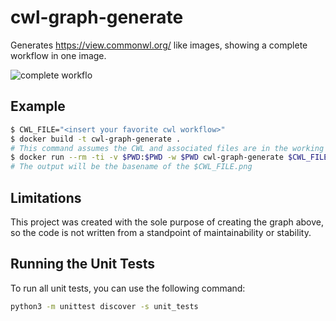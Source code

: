 # cwl-graph-generate

Generates https://view.commonwl.org/ like images, showing a complete workflow in one image.

![complete workflo](https://user-images.githubusercontent.com/6304200/42953526-8f27d446-8b72-11e8-902d-b263bf881846.png)

## Example

```bash
$ CWL_FILE="<insert your favorite cwl workflow>"
$ docker build -t cwl-graph-generate .
# This command assumes the CWL and associated files are in the working directory and a subdirectory of the working directory.
$ docker run --rm -ti -v $PWD:$PWD -w $PWD cwl-graph-generate $CWL_FILE
# The output will be the basename of the $CWL_FILE.png
```

## Limitations

This project was created with the sole purpose of creating the graph above, so the code is not written from a standpoint of maintainability or stability.

## Running the Unit Tests

To run all unit tests, you can use the following command:

```sh
python3 -m unittest discover -s unit_tests

